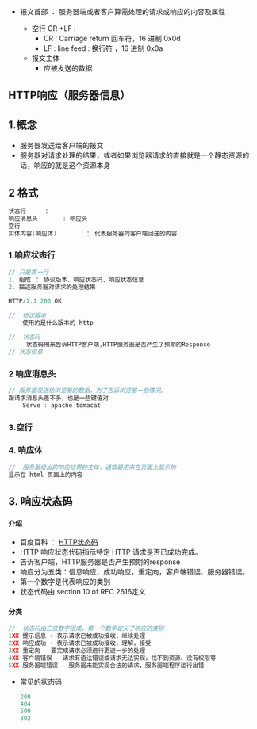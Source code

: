 *   报文首部 ： 服务器端或者客户算需处理的请求或响应的内容及属性

    *   空行 CR +LF : 
        *   CR : Carriage return 回车符，16 进制 0x0d 
        *   LF : line feed :  换行符  ，16 进制 0x0a
    *   报文主体
        *   应被发送的数据






## HTTP响应（服务器信息）

## 1.概念

*   服务器发送给客户端的报文
*   服务器对请求处理的结果，或者如果浏览器请求的直接就是一个静态资源的话，响应的就是这个资源本身 

## 2 格式

```go
状态行		：
响应消息头		: 响应头
空行
实体内容(响应体)		 ： 代表服务器向客户端回送的内容
```

### 1.响应状态行

```go
// 只是第一行
1. 组成 ： 协议版本、响应状态码、响应状态信息 
2. 描述服务器对请求的处理结果

HTTP/1.1 200 OK 

//  协议版本
	使用的是什么版本的 http

//  状态码
	 状态码用来告诉HTTP客户端,HTTP服务器是否产生了预期的Response
// 状态信息

```



### 2  响应消息头

```js
// 服务器发送给浏览器的数据，为了告诉浏览器一些情况。
跟请求消息头差不多，也是一些键值对
	Serve : apache tomacat
```


### 3.空行

### 4. 响应体

```js
//  服务器给出的响应结果的主体，通常是用来在页面上显示的 
显示在 html 页面上的内容
```



## 3. 响应状态码

#### 介绍

*    百度百科 ： [HTTP状态码](https://baike.baidu.com/item/HTTP%E7%8A%B6%E6%80%81%E7%A0%81/5053660)
*    HTTP 响应状态代码指示特定 HTTP 请求是否已成功完成。
*    告诉客户端，HTTP服务器是否产生预期的response
*    响应分为五类：信息响应，成功响应，重定向，客户端错误、服务器错误。
*    第一个数字是代表响应的类别
*    状态代码由 section 10 of RFC 2616定义

#### 分类 

```js
//  状态码由三位数字组成，第一个数字定义了响应的类别
1XX 提示信息 - 表示请求已被成功接收，继续处理
2XX 响应成功 - 表示请求已被成功接收，理解，接受
3XX 重定向 - 要完成请求必须进行更进一步的处理
4XX 客户端错误 - 请求有语法错误或请求无法实现，找不到资源、没有权限等
5XX 服务器端错误 - 服务器未能实现合法的请求，服务器端程序运行出错
```

*   常见的状态码

    ```go
    200
    404
    500
    302
    ```

    
